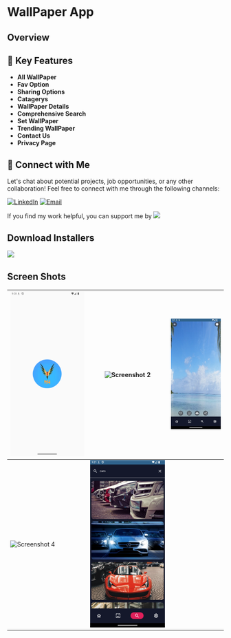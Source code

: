 # WallPaper App
## Overview


## 🚀 Key Features
- **All WallPaper**
- **Fav Option**
- **Sharing Options**
- **Catagerys**
- **WallPaper Details**
- **Comprehensive Search**
- **Set WallPaper**
- **Trending WallPaper**
- **Contact Us**
- **Privacy Page**


## 🤝 Connect with Me
Let's chat about potential projects, job opportunities, or any other collaboration! Feel free to connect with me through the following channels:

[![LinkedIn]([https://img.shields.io/badge/LinkedIn-Connect-blue?style=for-the-badge&logo=linkedin)](https://www.linkedin.com/in/khubaibkhandev](https://www.linkedin.com/in/muhammad-zohaib-imtiaz-dev/))
[![Email](https://img.shields.io/badge/Email-Drop%20a%20Message-red?style=for-the-badge&logo=gmail)](mailto:mzkhan9610@gmail.com)

If you find my work helpful, you can support me by
<a href="https://www.buymeacoffee.com/khubaibkhan"><img src="https://img.buymeacoffee.com/button-api/?text=Buy me a coffee&emoji=&slug=khubaibkhan&button_colour=FFDD00&font_colour=000000&font_family=Cookie&outline_colour=000000&coffee_colour=ffffff" /></a>

## Download Installers
[<img src="https://user-images.githubusercontent.com/114044633/223920025-83687de0-e463-4c5d-8122-e06e4bb7d40c.png" width="200">](https://github.com/KhubaibKhan4/Youtube-Clone-KMP/raw/master/screenshots/youtube-clone-kmp.apk)

## Screen Shots

| ![Screenshot 1](https://github.com/ZohaibKhanDev/Wallpaper_App/blob/master/assesd/1.png) | ![Screenshot 2](https://github.com/ZohaibKhanDev/Wallpaper_App/blob/master/assesd/2.png) | ![Screenshot 3](https://github.com/ZohaibKhanDev/Wallpaper_App/blob/master/assesd/3.png) |
| --- | --- | --- |
| ![Screenshot 4](https://github.com/ZohaibKhanDev/Wallpaper_App/blob/master/assesd/4.png) | ![Screenshot 5](https://github.com/ZohaibKhanDev/Wallpaper_App/blob/master/assesd/5.png) |  | ![Screenshot 4](https://github.com/ZohaibKhanDev/Wallpaper_App/blob/master/assesd/6.png) | ![Screenshot 5](https://github.com/ZohaibKhanDev/Wallpaper_App/blob/master/assesd/7.png) |

